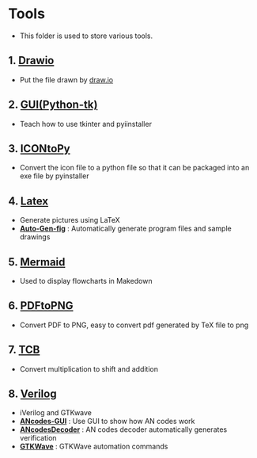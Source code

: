 # Tools
* This folder is used to store various tools.

## 1. **[Drawio](https://github.com/Wilhelmine21/Wilhelmine21/tree/main/Tools/Drawio "Drawio")** 
* Put the file drawn by [draw.io](https://app.diagrams.net/)
		
## 2. **[GUI(Python-tk)](https://github.com/Wilhelmine21/Wilhelmine21/tree/main/Tools/GUI(Python-tk))**
* Teach how to use tkinter and pyiinstaller
		
## 3. **[ICONtoPy](https://github.com/Wilhelmine21/Wilhelmine21/tree/main/Tools/ICONtoPy "ICONtoPy")**
* Convert the icon file to a python file so that it can be packaged into an exe file by pyinstaller

## 4. **[Latex](https://github.com/Wilhelmine21/Wilhelmine21/tree/main/Tools/Latex "Latex")** 
* Generate pictures using LaTeX
*   **[Auto-Gen-fig](https://github.com/Wilhelmine21/Wilhelmine21/tree/main/Tools/Latex/Auto-Gen-fig "Auto-Gen-fig")** : Automatically generate program files and sample drawings

## 5. **[Mermaid](https://github.com/Wilhelmine21/Wilhelmine21/tree/main/Tools/Mermaid "Mermaid")**
* Used to display flowcharts in Makedown
		
## 6. **[PDFtoPNG](https://github.com/Wilhelmine21/Wilhelmine21/tree/main/Tools/PDFtoPNG "PDFtoPNG")** 
* Convert PDF to PNG, easy to convert pdf generated by TeX file to png
			
## 7. **[TCB](https://github.com/Wilhelmine21/Wilhelmine21/tree/main/Tools/TCB "TCB")**
* Convert multiplication to shift and addition
		
## 8. **[Verilog](https://github.com/Wilhelmine21/Wilhelmine21/tree/main/Tools/Verilog)**
* iVerilog and GTKwave
*   **[ANcodes-GUI](https://github.com/Wilhelmine21/Wilhelmine21/tree/main/Tools/Verilog/ANcodes-GUI)** : Use GUI to show how AN codes work
*   **[ANcodesDecoder](https://github.com/Wilhelmine21/Wilhelmine21/tree/main/Tools/Verilog/ANcodesDecoder)** : AN codes decoder automatically generates verification
*   **[GTKWave](https://github.com/Wilhelmine21/Wilhelmine21/tree/main/Tools/Verilog/GTKWave)** : GTKWave automation commands